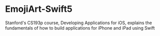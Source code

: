 # EmojiArt-Swift5
Stanford's CS193p course, Developing Applications for iOS, explains the fundamentals of how to build applications for iPhone and iPad using Swift

